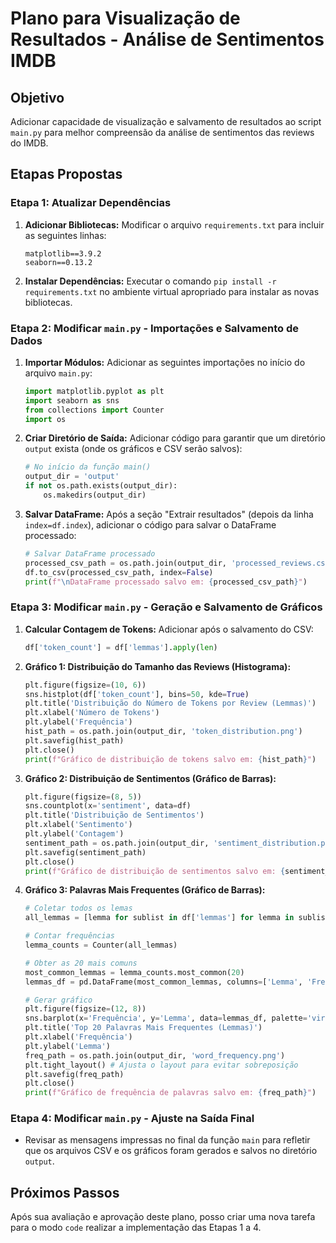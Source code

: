 # Plano para Visualização de Resultados - Análise de Sentimentos IMDB

## Objetivo

Adicionar capacidade de visualização e salvamento de resultados ao script `main.py` para melhor compreensão da análise de sentimentos das reviews do IMDB.

## Etapas Propostas

### Etapa 1: Atualizar Dependências

1.  **Adicionar Bibliotecas:** Modificar o arquivo `requirements.txt` para incluir as seguintes linhas:
    ```
    matplotlib==3.9.2
    seaborn==0.13.2
    ```
2.  **Instalar Dependências:** Executar o comando `pip install -r requirements.txt` no ambiente virtual apropriado para instalar as novas bibliotecas.

### Etapa 2: Modificar `main.py` - Importações e Salvamento de Dados

1.  **Importar Módulos:** Adicionar as seguintes importações no início do arquivo `main.py`:
    ```python
    import matplotlib.pyplot as plt
    import seaborn as sns
    from collections import Counter
    import os 
    ```
2.  **Criar Diretório de Saída:** Adicionar código para garantir que um diretório `output` exista (onde os gráficos e CSV serão salvos):
    ```python
    # No início da função main()
    output_dir = 'output'
    if not os.path.exists(output_dir):
        os.makedirs(output_dir)
    ```
3.  **Salvar DataFrame:** Após a seção "Extrair resultados" (depois da linha `index=df.index`), adicionar o código para salvar o DataFrame processado:
    ```python
    # Salvar DataFrame processado
    processed_csv_path = os.path.join(output_dir, 'processed_reviews.csv')
    df.to_csv(processed_csv_path, index=False)
    print(f"\nDataFrame processado salvo em: {processed_csv_path}")
    ```

### Etapa 3: Modificar `main.py` - Geração e Salvamento de Gráficos

1.  **Calcular Contagem de Tokens:** Adicionar após o salvamento do CSV:
    ```python
    df['token_count'] = df['lemmas'].apply(len) 
    ```
2.  **Gráfico 1: Distribuição do Tamanho das Reviews (Histograma):**
    ```python
    plt.figure(figsize=(10, 6))
    sns.histplot(df['token_count'], bins=50, kde=True)
    plt.title('Distribuição do Número de Tokens por Review (Lemmas)')
    plt.xlabel('Número de Tokens')
    plt.ylabel('Frequência')
    hist_path = os.path.join(output_dir, 'token_distribution.png')
    plt.savefig(hist_path)
    plt.close() 
    print(f"Gráfico de distribuição de tokens salvo em: {hist_path}")
    ```
3.  **Gráfico 2: Distribuição de Sentimentos (Gráfico de Barras):**
    ```python
    plt.figure(figsize=(8, 5))
    sns.countplot(x='sentiment', data=df)
    plt.title('Distribuição de Sentimentos')
    plt.xlabel('Sentimento')
    plt.ylabel('Contagem')
    sentiment_path = os.path.join(output_dir, 'sentiment_distribution.png')
    plt.savefig(sentiment_path)
    plt.close()
    print(f"Gráfico de distribuição de sentimentos salvo em: {sentiment_path}")
    ```
4.  **Gráfico 3: Palavras Mais Frequentes (Gráfico de Barras):**
    ```python
    # Coletar todos os lemas
    all_lemmas = [lemma for sublist in df['lemmas'] for lemma in sublist]
    
    # Contar frequências
    lemma_counts = Counter(all_lemmas)
    
    # Obter as 20 mais comuns
    most_common_lemmas = lemma_counts.most_common(20)
    lemmas_df = pd.DataFrame(most_common_lemmas, columns=['Lemma', 'Frequência'])
    
    # Gerar gráfico
    plt.figure(figsize=(12, 8))
    sns.barplot(x='Frequência', y='Lemma', data=lemmas_df, palette='viridis')
    plt.title('Top 20 Palavras Mais Frequentes (Lemmas)')
    plt.xlabel('Frequência')
    plt.ylabel('Lemma')
    freq_path = os.path.join(output_dir, 'word_frequency.png')
    plt.tight_layout() # Ajusta o layout para evitar sobreposição
    plt.savefig(freq_path)
    plt.close()
    print(f"Gráfico de frequência de palavras salvo em: {freq_path}")
    ```

### Etapa 4: Modificar `main.py` - Ajuste na Saída Final

*   Revisar as mensagens impressas no final da função `main` para refletir que os arquivos CSV e os gráficos foram gerados e salvos no diretório `output`.

## Próximos Passos

Após sua avaliação e aprovação deste plano, posso criar uma nova tarefa para o modo `code` realizar a implementação das Etapas 1 a 4.